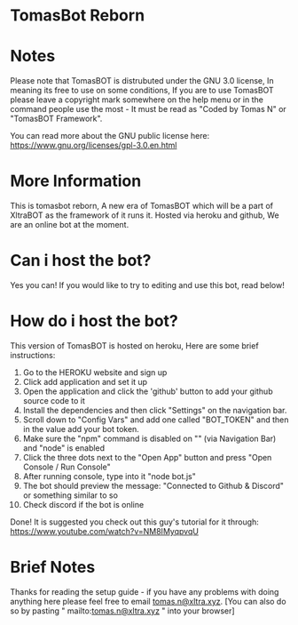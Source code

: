 # TomasBot Reborn

# Notes
Please note that TomasBOT is distrubuted under the GNU 3.0 license, In meaning its free to use on some conditions, If you are to use TomasBOT please leave a copyright mark somewhere on the help menu or in the command people use the most - It must be read as "Coded by Tomas N" or "TomasBOT Framework".

You can read more about the GNU public license here: https://www.gnu.org/licenses/gpl-3.0.en.html

# More Information
This is tomasbot reborn, A new era of TomasBOT which will be a part of XltraBOT as the framework of it runs it. 
Hosted via heroku and github, We are an online bot at the moment.

# Can i host the bot?
Yes you can!
If you would like to try to editing and use this bot, read below!

# How do i host the bot?

This version of TomasBOT is hosted on heroku, Here are some brief instructions:
1. Go to the HEROKU website and sign up
2. Click add application and set it up
3. Open the application and click the 'github' button to add your github source code to it
4. Install the dependencies and then click "Settings" on the navigation bar.
5. Scroll down to "Config Vars" and add one called "BOT_TOKEN" and then in the value add your bot token.
6. Make sure the "npm" command is disabled on "" (via Navigation Bar) and "node" is enabled
7. Click the three dots next to the "Open App" button and press "Open Console / Run Console" 
8. After running console, type into it "node bot.js"
9. The bot should preview the message: "Connected to Github & Discord" or something similar to so
10. Check discord if the bot is online

Done! It is suggested you check out this guy's tutorial for it through: https://www.youtube.com/watch?v=NM8IMyqpvqU
 # Brief Notes
Thanks for reading the setup guide - if you have any problems with doing anything here please feel free to email tomas.n@xltra.xyz.
[You can also do so by pasting " mailto:tomas.n@xltra.xyz " into your browser]

